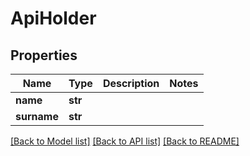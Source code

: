 # ApiHolder

## Properties
Name | Type | Description | Notes
------------ | ------------- | ------------- | -------------
**name** | **str** |  | 
**surname** | **str** |  | 

[[Back to Model list]](../README.md#documentation-for-models) [[Back to API list]](../README.md#documentation-for-api-endpoints) [[Back to README]](../README.md)



